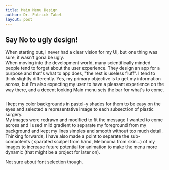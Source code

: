```yaml
---
title: Main Menu Design 
author: Dr. Patrick Tabet
layout: post
---
```

## Say No to ugly design!

When starting out, I never had a clear vision for my UI, but one thing was sure, it wasn't gona be ugly.  
When moving into the development world, many scientifically minded people tend to forget about the user experience. They design an app for a purpose and that's what to app does, "the rest is useless fluff". 
I tend to think slightly differently. Yes, my primary objective is to get my information across, but I'm also expecting my user to have a pleasant experience on the way there, and a decent looking Main menu sets the bar for what's to come.  

<span class="image right"><img src="{{ 'assets/images/Trial Menu.jpg' | relative_url }}" alt="" /></span>

I kept my color backgrounds in pastel-y shades for them to be easy on the eyes and selected a representative image to each subsection of plastic surgery.  
My images were redrawn and modified to fit the message I wanted to come across and I used mild gradient to separate my foreground from my background and kept my lines simples and smooth without too much detail.  
Thinking forwards, I have also made a point to separate the sub-compotents ( sparated scalpel from hand, Melanoma from skin...) of my images to increase future potential for animation to make the menu more dynamic (that might be a project for later on).

Not sure about font selection though.

